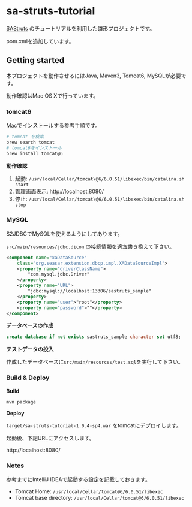 # sa-struts-tutorial

[SAStruts](http://sastruts.seasar.org/index.html) のチュートリアルを利用した雛形プロジェクトです。

pom.xmlを追加しています。

## Getting started

本プロジェクトを動作させるにはJava, Maven3, Tomcat6, MySQLが必要です。

動作確認はMac OS Xで行っています。

### tomcat6

Macでインストールする参考手順です。

```bash
# tomcat を検索
brew search tomcat
# tomcat6をインストール
brew install tomcat@6
```

**動作確認**

1. 起動: `/usr/local/Cellar/tomcat\@6/6.0.51/libexec/bin/catalina.sh start`
1. 管理画面表示: http://localhost:8080/
1. 停止: `/usr/local/Cellar/tomcat\@6/6.0.51/libexec/bin/catalina.sh stop`

### MySQL

S2JDBCでMySQLを使えるようにしてあります。

`src/main/resources/jdbc.dicon` の接続情報を適宜書き換えて下さい。

```xml
<component name="xaDataSource"
    class="org.seasar.extension.dbcp.impl.XADataSourceImpl">
    <property name="driverClassName">
        "com.mysql.jdbc.Driver"
    </property>
    <property name="URL">
        "jdbc:mysql://localhost:13306/sastruts_sample"
    </property>
    <property name="user">"root"</property>
    <property name="password">""</property>
</component>
```

**データベースの作成**

```sql
create database if not exists sastruts_sample character set utf8;
```

**テストデータの投入**

作成したデータベースに`src/main/resources/test.sql`を実行して下さい。

### Build & Deploy

**Build**

`mvn package`

**Deploy**

`target/sa-struts-tutorial-1.0.4-sp4.war` をtomcatにデプロイします。

起動後、下記URLにアクセスします。

http://localhost:8080/


### Notes

参考までにIntelliJ IDEAで起動する設定を記載しておきます。

- Tomcat Home: `/usr/local/Cellar/tomcat@6/6.0.51/libexec`
- Tomcat base directory: `/usr/local/Cellar/tomcat@6/6.0.51/libexec`


